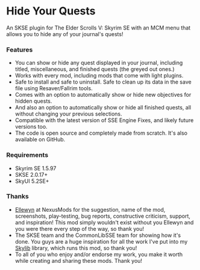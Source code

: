 # Hide Your Quests
An SKSE plugin for The Elder Scrolls V: Skyrim SE with an MCM menu that allows you to hide any of your journal's quests!

### Features
- You can show or hide any quest displayed in your journal, including titled, miscellaneous, and finished quests (the greyed out ones.)
- Works with every mod, including mods that come with light plugins.
- Safe to install and safe to uninstall. Safe to clean up its data in the save file using Resaver/Fallrim tools.
- Comes with an option to automatically show or hide new objectives for hidden quests.
- And also an option to automatically show or hide all finished quests, all without changing your previous selections.
- Compatible with the latest version of SSE Engine Fixes, and likely future versions too.
- The code is open source and completely made from scratch. It's also available on GitHub.

### Requirements
- Skyrim SE 1.5.97
- SKSE 2.0.17+
- SkyUI 5.2SE+

### Thanks
- [Ellewyn](https://www.nexusmods.com/users/42189405) at NexusMods for the suggestion, name of the mod, screenshots, play-testing, bug reports, constructive criticism, support, and inspiration! This mod simply wouldn't exist without you Ellewyn and you were there every step of the way, so thank you!
- The SKSE team and the CommonLibSSE team for showing how it's done. You guys are a huge inspiration for all the work I've put into my [Skylib](https://github.com/r-neal-kelly/doticu-skylib) library, which runs this mod, so thank you!
- To all of you who enjoy and/or endorse my work, you make it worth while creating and sharing these mods. Thank you!
